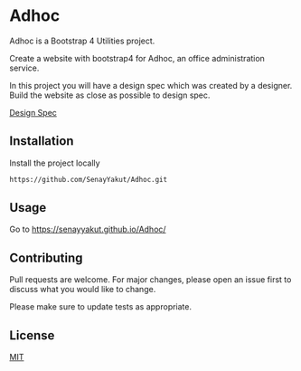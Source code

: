 # Adhoc

Adhoc is a Bootstrap 4 Utilities project.

Create a website with bootstrap4 for Adhoc, an office administration service. 

In this project you will have a design spec which was created by a designer. Build the website as close as possible to design spec.

[Design Spec](https://content.codecademy.com/courses/learn-bootstrap-4/adhoc/adhoc%20design%20spec.png)

## Installation

Install the project locally
```bash
https://github.com/SenayYakut/Adhoc.git
```

## Usage
Go to 
https://senayyakut.github.io/Adhoc/

## Contributing
Pull requests are welcome. For major changes, please open an issue first to discuss what you would like to change.

Please make sure to update tests as appropriate.

## License
[MIT](https://choosealicense.com/licenses/mit/)
